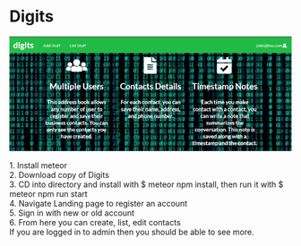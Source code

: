 <h1> Digits </h1>
<img src="landing.png"><img>
<p>
	1. Install meteor<br>
	2. Download copy of Digits<br>
	3. CD into directory and install with $ meteor npm install, then run it with $ meteor npm run start<br>
	4. Navigate Landing page to register an account<br>
	5. Sign in with new or old account<br>
	6. From here you can create, list, edit contacts<br>
		If you are logged in to admin then you should be able to see more.<br>
</p>
